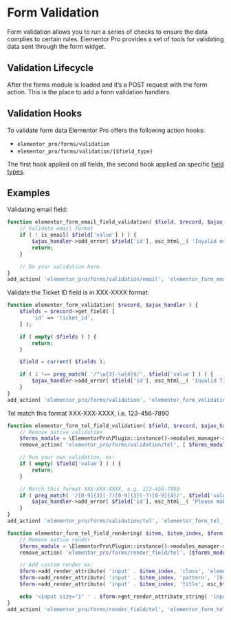 # Form Validation

<Badge type="tip" vertical="top" text="Elementor Pro" /> <Badge type="warning" vertical="top" text="Advanced" />

Form validation allows you to run a series of checks to ensure the data complies to certain rules. Elementor Pro provides a set of tools for validating data sent through the form widget.

## Validation Lifecycle

After the forms module is loaded and it’s a POST request with the form action. This is the place to add a form validation handlers.

## Validation Hooks

To validate form data Elementor Pro offers the following action hooks:

* `elementor_pro/forms/validation`
* `elementor_pro/forms/validation/{$field_type}`

The first hook applied on all fields, the second hook applied on specific [field types](./forms/#form-hooks).

## Examples

Validating email field:

```php
function elementor_form_email_field_validation( $field, $record, $ajax_handler ) {
	// Validate email format
	if ( ! is_email( $field['value'] ) ) {
		$ajax_handler->add_error( $field['id'], esc_html__( 'Invalid email address, it must be in xx@xx.xx format.', 'textdomain' ) );
		return;
	}

	// Do your validation here.
}
add_action( 'elementor_pro/forms/validation/email', 'elementor_form_email_field_validation', 10, 3 );
```

Validate the Ticket ID field is in XXX-XXXX format:

```php
function elementor_form_validation( $record, $ajax_handler ) {
	$fields = $record->get_field( [
		'id' => 'ticket_id',
	] );

	if ( empty( $fields ) ) {
		return;
	}

	$field = current( $fields );

	if ( 1 !== preg_match( '/^\w{3}-\w{4}$/', $field['value'] ) ) {
		$ajax_handler->add_error( $field['id'], esc_html__( 'Invalid Ticket ID, it must be in XXX-XXXX format.', 'textdomain' ) );
	}
}
add_action( 'elementor_pro/forms/validation', 'elementor_form_validation', 10, 2 );
```

Tel match this format XXX-XXX-XXXX, i.e. 123-456-7890

```php
function elementor_form_tel_field_validation( $field, $record, $ajax_handler ) {
	// Remove native validation
	$forms_module = \ElementorPro\Plugin::instance()->modules_manager->get_modules( 'forms' );
	remove_action( 'elementor_pro/forms/validation/tel', [ $forms_module->field_types['tel'], 'validation' ] );

	// Run your own validation, ex:
	if ( empty( $field['value'] ) ) {
		return;
	}

	// Match this format XXX-XXX-XXXX, e.g. 123-456-7890
	if ( preg_match( '/[0-9]{3}(-?)[0-9]{3}(-?)[0-9]{4}/', $field['value'] ) !== 1 ) {
		$ajax_handler->add_error( $field['id'], esc_html__( 'Please make sure the phone number is in XXX-XXX-XXXX format, eg: 123-456-7890', 'textdomain' ) );
	}
}
add_action( 'elementor_pro/forms/validation/tel', 'elementor_form_tel_field_validation', 10, 3 );

function elementor_form_tel_field_rendering( $item, $item_index, $form ) {
	// Remove native render
	$forms_module = \ElementorPro\Plugin::instance()->modules_manager->get_modules( 'forms' );
	remove_action( 'elementor_pro/forms/render_field/tel', [$forms_module->field_types['tel'] , 'field_render' ], 10, 3 );

	// Add custom render ex:
	$form->add_render_attribute( 'input' . $item_index, 'class', 'elementor-field-textual' );
	$form->add_render_attribute( 'input' . $item_index, 'pattern', '[0-9]{3}(-?)[0-9]{3}(-?)[0-9]{4}' );
	$form->add_render_attribute( 'input' . $item_index, 'title', esc_html__( 'Number should be in this format xxx-xxx-xxxx.', 'textdomain' ) );

	echo '<input size="1" ' . $form->get_render_attribute_string( 'input' . $item_index ) . '>';
}
add_action( 'elementor_pro/forms/render_field/tel', 'elementor_form_tel_field_rendering', 9, 3 );
```
